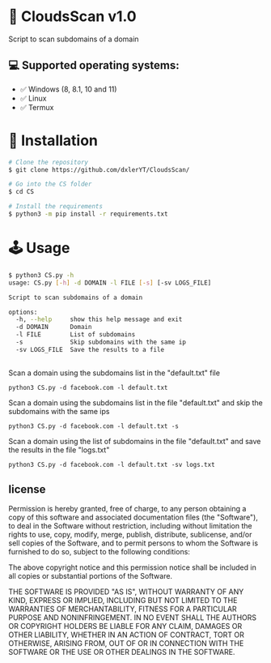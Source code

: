 # 🧨  CloudsScan v1.0

Script to scan subdomains of a domain

## 💻 Supported operating systems:

* ✅ Windows (8, 8.1, 10 and 11)
* ✅ Linux
* ✅ Termux

# 🔧 Installation 

```bash
# Clone the repository
$ git clone https://github.com/dxlerYT/CloudsScan/

# Go into the CS folder
$ cd CS

# Install the requirements
$ python3 -m pip install -r requirements.txt

```
# 🕹 Usage

```bash
$ python3 CS.py -h
usage: CS.py [-h] -d DOMAIN -l FILE [-s] [-sv LOGS_FILE]

Script to scan subdomains of a domain

options:
  -h, --help     show this help message and exit
  -d DOMAIN      Domain
  -l FILE        List of subdomains
  -s             Skip subdomains with the same ip
  -sv LOGS_FILE  Save the results to a file
  
```
Scan a domain using the subdomains list in the "default.txt" file
```
python3 CS.py -d facebook.com -l default.txt
```
Scan a domain using the subdomains list in the file "default.txt" and skip the subdomains with the same ips
```
python3 CS.py -d facebook.com -l default.txt -s
```
Scan a domain using the list of subdomains in the file "default.txt" and save the results in the file "logs.txt"
```
python3 CS.py -d facebook.com -l default.txt -sv logs.txt
```

## license



Permission is hereby granted, free of charge, to any person obtaining a copy
of this software and associated documentation files (the "Software"), to deal
in the Software without restriction, including without limitation the rights
to use, copy, modify, merge, publish, distribute, sublicense, and/or sell
copies of the Software, and to permit persons to whom the Software is
furnished to do so, subject to the following conditions:

The above copyright notice and this permission notice shall be included in all
copies or substantial portions of the Software.

THE SOFTWARE IS PROVIDED "AS IS", WITHOUT WARRANTY OF ANY KIND, EXPRESS OR
IMPLIED, INCLUDING BUT NOT LIMITED TO THE WARRANTIES OF MERCHANTABILITY,
FITNESS FOR A PARTICULAR PURPOSE AND NONINFRINGEMENT. IN NO EVENT SHALL THE
AUTHORS OR COPYRIGHT HOLDERS BE LIABLE FOR ANY CLAIM, DAMAGES OR OTHER
LIABILITY, WHETHER IN AN ACTION OF CONTRACT, TORT OR OTHERWISE, ARISING FROM,
OUT OF OR IN CONNECTION WITH THE SOFTWARE OR THE USE OR OTHER DEALINGS IN THE
SOFTWARE.

 
